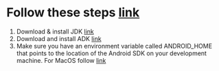 
#  Follow these steps [link](https://developer.android.com/topic/instant-apps/getting-started/setup.html)
1. Download & install JDK [link](http://www.oracle.com/technetwork/java/javase/downloads/jdk8-downloads-2133151.html)
2. Download and install ADK [link](https://developer.android.com/studio/index.html)
3. Make sure you have an environment variable called ANDROID_HOME that points to the location of the Android SDK on your development machine.
  For MacOS follow [link](https://stackoverflow.com/a/19986294/3335776)
